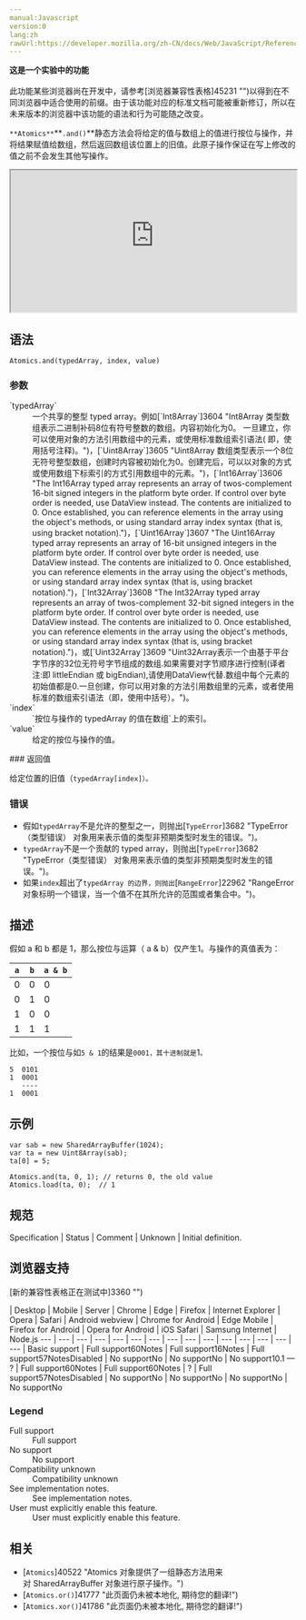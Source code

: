 ```yaml
---
manual:Javascript
version:0
lang:zh
rawUrl:https://developer.mozilla.org/zh-CN/docs/Web/JavaScript/Reference/Global_Objects/Atomics/and
---
```






**这是一个实验中的功能**<br></br>此功能某些浏览器尚在开发中，请参考[浏览器兼容性表格]45231 "")以得到在不同浏览器中适合使用的前缀。由于该功能对应的标准文档可能被重新修订，所以在未来版本的浏览器中该功能的语法和行为可能随之改变。





`**Atomics**`**`.and()`**静态方法会将给定的值与数组上的值进行按位与操作，并将结果赋值给数组，然后返回数组该位置上的旧值。此原子操作保证在写上修改的值之前不会发生其他写操作。

<iframe src='https://interactive-examples.mdn.mozilla.net/pages/js/atomics-and.html' width='100%' height='250'></iframe>

## 语法<a name="语法"></a>

```
Atomics.and(typedArray, index, value)

```

### 参数<a name="参数"></a>
<dl><dt id=''>`typedArray`</dt><dd>一个共享的整型 typed array。例如[`Int8Array`]3604 "Int8Array 类型数组表示二进制补码8位有符号整数的数组。内容初始化为0。 一旦建立，你可以使用对象的方法引用数组中的元素，或使用标准数组索引语法( 即，使用括号注释)。")，[`Uint8Array`]3605 "Uint8Array 数组类型表示一个8位无符号整型数组，创建时内容被初始化为0。创建完后，可以以对象的方式或使用数组下标索引的方式引用数组中的元素。")，[`Int16Array`]3606 "The Int16Array typed array represents an array of twos-complement 16-bit signed integers in the platform byte order. If control over byte order is needed, use DataView instead. The contents are initialized to 0. Once established, you can reference elements in the array using the object's methods, or using standard array index syntax (that is, using bracket notation).")，[`Uint16Array`]3607 "The Uint16Array typed array represents an array of 16-bit unsigned integers in the platform byte order. If control over byte order is needed, use DataView instead. The contents are initialized to 0. Once established, you can reference elements in the array using the object's methods, or using standard array index syntax (that is, using bracket notation).")，[`Int32Array`]3608 "The Int32Array typed array represents an array of twos-complement 32-bit signed integers in the platform byte order. If control over byte order is needed, use DataView instead. The contents are initialized to 0. Once established, you can reference elements in the array using the object's methods, or using standard array index syntax (that is, using bracket notation).")，或[`Uint32Array`]3609 "Uint32Array表示一个由基于平台字节序的32位无符号字节组成的数组.如果需要对字节顺序进行控制(译者注:即 littleEndian 或 bigEndian),请使用DataView代替.数组中每个元素的初始值都是0.一旦创建，你可以用对象的方法引用数组里的元素，或者使用标准的数组索引语法（即，使用中括号）。")。</dd><dt id=''>`index`</dt><dd>`按位与操作的 typedArray 的值在数组`上的索引。</dd><dt id=''>`value`</dt><dd>给定的按位与操作的值。</dd></dl>
### 返回值<a name="返回值"></a>


给定位置的旧值（`typedArray[index]）。`


### 错误<a name="错误"></a>

* 假如`typedArray`不是允许的整型之一，则抛出[`TypeError`]3682 "TypeError（类型错误） 对象用来表示值的类型非预期类型时发生的错误。")。
* `typedArray`不是一个贡献的 typed array，则抛出[`TypeError`]3682 "TypeError（类型错误） 对象用来表示值的类型非预期类型时发生的错误。")。
* 如果`index`超出了`typedArray 的边界，则抛出`[`RangeError`]22962 "RangeError对象标明一个错误，当一个值不在其所允许的范围或者集合中。")。

## 描述<a name="描述"></a>


假如 a 和 b 都是 1，那么按位与运算（ a &amp; b）仅产生1。与操作的真值表为：


`a` | `b` | `a & b` 
 ---  |  ---  |  ---  | 
0 | 0 | 0 
0 | 1 | 0 
1 | 0 | 0 
1 | 1 | 1 



比如，一个按位与如`5 & 1`的结果是`0001，其十进制就是`1`。`


```
5  0101
1  0001
   ----
1  0001
```

## 示例<a name="示例"></a>

```
var sab = new SharedArrayBuffer(1024);
var ta = new Uint8Array(sab);
ta[0] = 5;

Atomics.and(ta, 0, 1); // returns 0, the old value
Atomics.load(ta, 0);  // 1
```

## 规范<a name="规范"></a>

Specification | Status | Comment 
 | Unknown | Initial definition. 


## 浏览器支持<a name="浏览器支持"></a>
[新的兼容性表格正在测试中<i></i>]3360 "")

 | <abbr>Desktop<i></i></abbr> | <abbr>Mobile<i></i></abbr> | <abbr>Server<i></i></abbr> 
 | <abbr>Chrome<i></i></abbr> | <abbr>Edge<i></i></abbr> | <abbr>Firefox<i></i></abbr> | <abbr>Internet Explorer<i></i></abbr> | <abbr>Opera<i></i></abbr> | <abbr>Safari<i></i></abbr> | <abbr>Android webview<i></i></abbr> | <abbr>Chrome for Android<i></i></abbr> | <abbr>Edge Mobile<i></i></abbr> | <abbr>Firefox for Android<i></i></abbr> | <abbr>Opera for Android<i></i></abbr> | <abbr>iOS Safari<i></i></abbr> | <abbr>Samsung Internet<i></i></abbr> | <abbr>Node.js<i></i></abbr> 
 ---  |  ---  |  ---  |  ---  |  ---  |  ---  |  ---  |  ---  |  ---  |  ---  |  ---  |  ---  |  ---  |  ---  |  ---  | 
Basic support | <abbr>Full support</abbr>60<abbr>Notes<i></i></abbr> | <abbr>Full support</abbr>16<abbr>Notes<i></i></abbr> | <abbr>Full support</abbr>57<abbr>Notes<i></i></abbr><abbr>Disabled<i></i></abbr> | <abbr>No support</abbr>No | <abbr>No support</abbr>No | <abbr>No support</abbr>10.1 — ? | <abbr>Full support</abbr>60<abbr>Notes<i></i></abbr> | <abbr>Full support</abbr>60<abbr>Notes<i></i></abbr> | <abbr>?</abbr> | <abbr>Full support</abbr>57<abbr>Notes<i></i></abbr><abbr>Disabled<i></i></abbr> | <abbr>No support</abbr>No | <abbr>No support</abbr>No | <abbr>No support</abbr>No | <abbr>No support</abbr>No 


### Legend<a name="Legend"></a>
<dl><dt id=''><abbr>Full support</abbr></dt><dd>Full support</dd><dt id=''><abbr>No support</abbr></dt><dd>No support</dd><dt id=''><abbr>Compatibility unknown</abbr></dt><dd>Compatibility unknown</dd><dt id=''><abbr>See implementation notes.<i></i></abbr></dt><dd>See implementation notes.</dd><dt id=''><abbr>User must explicitly enable this feature.<i></i></abbr></dt><dd>User must explicitly enable this feature.</dd></dl>

## 相关<a name="相关"></a>

* [`Atomics`]40522 "Atomics 对象提供了一组静态方法用来对 SharedArrayBuffer 对象进行原子操作。")
* [`Atomics.or()`]41777 "此页面仍未被本地化, 期待您的翻译!")
* [`Atomics.xor()`]41786 "此页面仍未被本地化, 期待您的翻译!")



